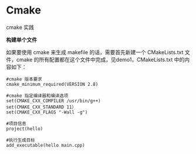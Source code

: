 # Cmake
cmake 实践

**构建单个文件**

如果要使用 cmake 来生成 makefile 的话，需要首先新建一个 CMakeLists.txt 文件，cmake 的所有配置都在这个文件中完成，见demo1，CMakeLists.txt 中的内容如下：
```
#cmake 版本要求
cmake_minimum_required(VERSION 2.8)

#cmake 指定编译器和编译选项
set(CMAKE_CXX_COMPILER /usr/bin/g++)
set(CMAKE_CXX_STANDARD 11）
set(CMAKE_CXX_FLAGS "-Wall -g")

#项目信息
project(hello)

#执行生成目标
add_executable(hello main.cpp)
```
